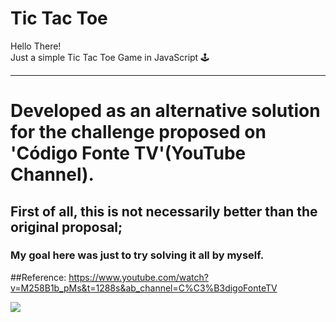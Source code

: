 # Tic Tac Toe
Hello There!<br>
Just a simple Tic Tac Toe Game in JavaScript 🕹<br>

----

# Developed as an alternative solution for the challenge proposed on 'Código Fonte TV'(YouTube Channel).
## First of all, this is not necessarily better than the original proposal;
### My goal here was just to try solving it all by myself.

##Reference: https://www.youtube.com/watch?v=M258B1b_pMs&t=1288s&ab_channel=C%C3%B3digoFonteTV

<a href="https://www.linkedin.com/in/lucastheodoro/">
  <img src="https://user-images.githubusercontent.com/94143290/161193959-fef6747c-f323-4534-b3f3-9d02e223a5db.png"
</a>
